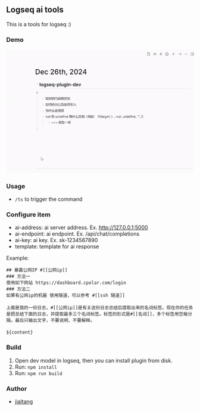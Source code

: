 ## Logseq ai tools

This is a tools for logseq :)

### Demo

![demo](./demo.gif)

### Usage

- `/ts` to trigger the command


### Configure item
- ai-address: ai server address. Ex.    http://127.0.0.1:5000
- ai-endpoint: ai endpoint. Ex.    /api/chat/completions
- ai-key: ai key. Ex.    sk-1234567890
- template: template for ai response

Example:
```
## 暴露公网IP #[[公网ip]]  
### 方法一 
使用如下网站 https://dashboard.cpolar.com/login  
### 方法二 
如果有公网ip的机器 使用隧道，可以参考 #[[ssh 隧道]]  

上面是我的一份日志，#[[公网ip]]是有关这份日志总结后提取出来的名词标签。现在你的任务是把总结下面的日志，并提取最多三个名词标签。标签的形式是#[[名词]]，多个标签用空格分隔。最后只输出文字，不要说明、不要解释。

${content}
```

### Build
1. Open dev model in logseq, then you can install plugin from disk.
2. Run: `npm install`
3. Run: `npm run build`

### Author
- [jialtang](https://github.com/tjlcast)